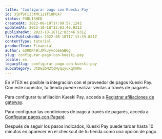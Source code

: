 ```yaml
---
title: 'Configurar pago con Kueski Pay'
id: 3jDfBFi33tMC12Ifi8M6X7
status: PUBLISHED
createdAt: 2022-08-10T17:09:57.124Z
updatedAt: 2023-10-18T12:03:46.931Z
publishedAt: 2023-10-18T12:03:46.931Z
firstPublishedAt: 2022-08-10T17:13:39.881Z
contentType: tutorial
productTeam: Financial
author: 6DODK49lJPk3yvcoe6GB6g
slug: configurar-pago-con-kueski-pay
locale: es
legacySlug: configurar-pago-con-kueski-pay
subcategory: 3tDGibM2tqMyqIyukqmmMw
---
```


En VTEX es posible la integración con el proveedor de pagos Kueski Pay. Con este conector, tu tienda puede realizar ventas a través de pagarés.

Para configurar tu afiliación Kueski Pay, acceda a [Registrar afiliaciones de gateway](https://help.vtex.com/es/tutorial/afiliacoes-de-gateway--tutorials_444#).

Para configurar las condiciones de pago a través de pagarés, acceda a [Configurar pagos con Pagaré](https://help.vtex.com/es/tutorial/configurar-pagos-con-pagare).

Después de seguir los pasos indicados, Kueski Pay puede tardar hasta 10 minutos en aparecer en el checkout de tu tienda como una opción de pago.
